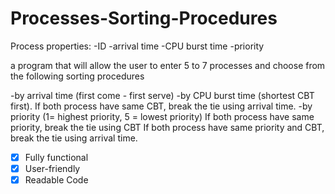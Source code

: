 # Processes-Sorting-Procedures

Process properties:
-ID
-arrival time
-CPU burst time
-priority

a program that will allow the user to enter 5 to 7 processes and choose from the following sorting procedures

-by arrival time (first come - first serve)
-by CPU burst time (shortest CBT first). If both process have same CBT, break the tie using arrival time.
-by priority (1= highest priority, 5 = lowest priority) If both process have same priority, break the tie using CBT  If both process have same priority and CBT, break the tie using arrival time.

-[x] Fully functional
-[x] User-friendly
-[x] Readable Code
